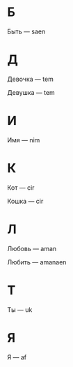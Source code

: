 # Б

Быть — saen

# Д

Девочка — tem

Девушка — tem

# И

Имя — nim

# К

Кот — cir

Кошка — cir

# Л

Любовь — aman

Любить — amanaen

# Т

Ты — uk

# Я

Я — af
